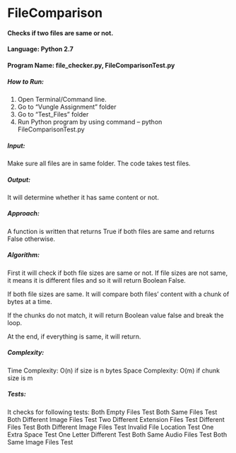 # FileComparison

#### Checks if two files are same or not.

#### Language: Python 2.7
#### Program Name:  file_checker.py, FileComparisonTest.py

##### How to Run:
1.	Open Terminal/Command line.
2.	Go to “Vungle Assignment” folder
3.	Go to “Test_Files” folder
4.	Run Python program by using command – python FileComparisonTest.py


##### Input:
Make sure all files are in same folder.
The code takes test files.

##### Output:
It will determine whether it has same content or not.

##### Approach:
A function is written that returns True if both files are same and returns False otherwise.

##### Algorithm:

First it will check if both file sizes are same or not. 
If file sizes are not same, it means it is different files and so it will return Boolean False. 

If both file sizes are same. 
It will compare both files’ content with a chunk of bytes at a time. 

If the chunks do not match, it will return Boolean value false and break the loop. 

At the end, if everything is same, it will return. 


##### Complexity:
 Time Complexity: O(n) if size is n bytes 
 Space Complexity: O(m) if chunk size is m 


##### Tests:
It checks for following tests: 
Both Empty Files Test 
Both Same Files Test 
Both Different Image Files Test 
Two Different Extension Files Test 
Different Files Test 
Both Different Image Files Test 
Invalid File Location Test 
One Extra Space Test 
One Letter Different Test 
Both Same Audio Files Test 
Both Same Image Files Test 

